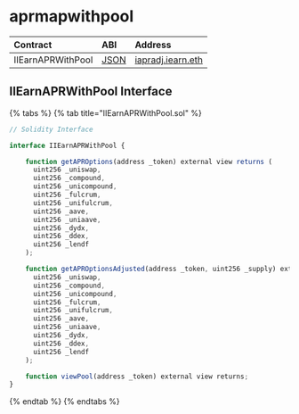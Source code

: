 # aprmapwithpool

| Contract          | ABI                                                                                            | Address                                                                                                   |
| :---------------- | :--------------------------------------------------------------------------------------------- | :-------------------------------------------------------------------------------------------------------- |
| IIEarnAPRWithPool | [JSON](https://github.com/yearn/uniswap-roi/blob/master/build/contracts/IEarnAPRWithPool.json) | [iapradj.iearn.eth](https://etherscan.io/address/0xAE8F37F0e8AD690486bFA2495113d7E94B7a7Ba6#readContract) |

## IIEarnAPRWithPool Interface

{% tabs %}
{% tab title="IIEarnAPRWithPool.sol" %}

```javascript
// Solidity Interface

interface IIEarnAPRWithPool {

    function getAPROptions(address _token) external view returns (
      uint256 _uniswap,
      uint256 _compound,
      uint256 _unicompound,
      uint256 _fulcrum,
      uint256 _unifulcrum,
      uint256 _aave,
      uint256 _uniaave,
      uint256 _dydx,
      uint256 _ddex,
      uint256 _lendf
    );

    function getAPROptionsAdjusted(address _token, uint256 _supply) external view returns (
      uint256 _uniswap,
      uint256 _compound,
      uint256 _unicompound,
      uint256 _fulcrum,
      uint256 _unifulcrum,
      uint256 _aave,
      uint256 _uniaave,
      uint256 _dydx,
      uint256 _ddex,
      uint256 _lendf
    );

    function viewPool(address _token) external view returns;
}
```

{% endtab %}
{% endtabs %}
